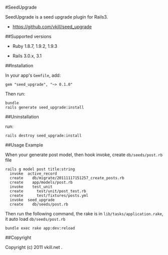 #SeedUpgrade

SeedUpgrade is a seed upgrade plugin for Rails3.

* https://github.com/vkill/seed_upgrade

##Supported versions

* Ruby 1.8.7, 1.9.2, 1.9.3

* Rails 3.0.x, 3.1


##Installation

In your app's `Gemfile`, add:

    gem "seed_upgrade", "~> 0.1.0"

Then run:

    bundle
    rails generate seed_upgrade:install


##Uninstallation

run:

    rails destroy seed_upgrade:install


##Usage Example

When your generate post model, then hook invoke, create `db/seeds/post.rb` file

    rails g model post title:string
      invoke  active_record
      create    db/migrate/20111117151257_create_posts.rb
      create    app/models/post.rb
      invoke    test_unit
      create      test/unit/post_test.rb
      create      test/fixtures/posts.yml
      invoke  seed_upgrade
      create    db/seeds/post.rb

Then run the following command, the rake is in `lib/tasks/application.rake`, it auto load `db/seeds/post.rb`

    bundle exec rake app:dev:reload


##Copyright

Copyright (c) 2011 vkill.net .

